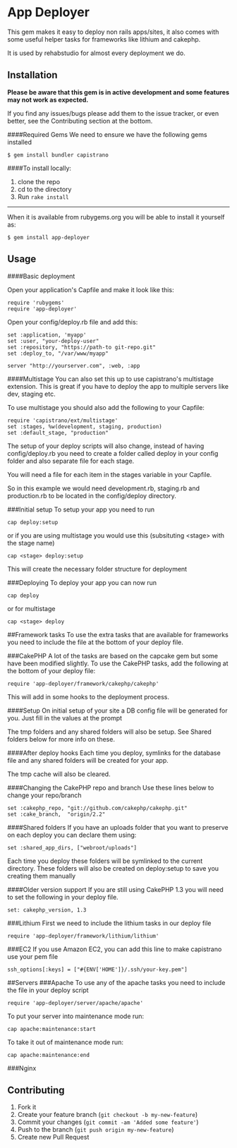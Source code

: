 # App Deployer

This gem makes it easy to deploy non rails apps/sites, it also comes with some useful helper tasks for frameworks like lithium and cakephp.

It is used by rehabstudio for almost every deployment we do.

## Installation
**Please be aware that this gem is in active development and some features may not work as expected.**

If you find any issues/bugs please add them to the issue tracker, or even better, see the Contributing section at the bottom.

####Required Gems
We need to ensure we have the following gems installed

    $ gem install bundler capistrano


####To install locally:

1. clone the repo
2. cd to the directory
3. Run `rake install`

---

When it is available from rubygems.org you will be able to install it yourself as:

    $ gem install app-deployer

## Usage

####Basic deployment

Open your application's Capfile and make it look like this:

    require 'rubygems'
    require 'app-deployer'
    
Open your config/deploy.rb file and add this:

    set :application, 'myapp'
    set :user, "your-deploy-user"
    set :repository, "https://path-to git-repo.git"
    set :deploy_to, "/var/www/myapp"

    server "http://yourserver.com", :web, :app


####Multistage
You can also set this up to use capistrano's multistage extension. This is great if you have to deploy the app to multiple servers like dev, staging etc.

To use multistage you should also add the following to your Capfile:

    require 'capistrano/ext/multistage' 
    set :stages, %w(development, staging, production)
    set :default_stage, "production"
    
The setup of your deploy scripts will also change, instead of having config/deploy.rb you need to create a folder called deploy in your config folder and also separate file for each stage. 

You will need a file for each item in the stages variable in your Capfile.

So in this example we would need development.rb, staging.rb and production.rb to be located in the config/deploy directory.


###Initial setup
To setup your app you need to run 

    cap deploy:setup
    
or if you are using multistage you would use this (subsituting &lt;stage&gt; with the stage name)

    cap <stage> deploy:setup
    
This will create the necessary folder structure for deployment

###Deploying
To deploy your app you can now run

    cap deploy

or for multistage

    cap <stage> deploy
  

##Framework tasks
To use the extra tasks that are available for frameworks you need to include the file at the bottom of your deploy file.


###CakePHP
A lot of the tasks are based on the capcake gem but some have been modified slightly.
To use the CakePHP tasks, add the following at the bottom of your deploy file:
    
    require 'app-deployer/framework/cakephp/cakephp'

This will add in some hooks to the deployment process.

####Setup
On initial setup of your site a DB config file will be generated for you. Just fill in the values at the prompt

The tmp folders and any shared folders will also be setup. See Shared folders below for more info on these.


####After deploy hooks
Each time you deploy, symlinks for the database file and any shared folders will be created for your app.

The tmp cache will also be cleared.

####Changing the CakePHP repo and branch
Use these lines below to change your repo/branch
    
    set :cakephp_repo, "git://github.com/cakephp/cakephp.git"
    set :cake_branch,  "origin/2.2"


####Shared folders
If you have an uploads folder that you want to preserve on each deploy you can declare them using:

    set :shared_app_dirs, ["webroot/uploads"]
    
Each time you deploy these folders will be symlinked to the current directory. 
These folders will also be created on deploy:setup to save you creating them manually

####Older version support
If you are still using CakePHP 1.3 you will need to set the following in your deploy file.
    
    set: cakephp_version, 1.3 

###Lithium
First we need to include the lithium tasks in our deploy file

    require 'app-deployer/framework/lithium/lithium'
    
    
###EC2
If you use Amazon EC2, you can add this line to make capistrano use your pem file

    ssh_options[:keys] = ["#{ENV['HOME']}/.ssh/your-key.pem"]
    

##Servers
###Apache
To use any of the apache tasks you need to include the file in your deploy script

    require 'app-deployer/server/apache/apache'

To put your server into maintenance mode run:

    cap apache:maintenance:start

To take it out of maintenance mode run:

    cap apache:maintenance:end

###Nginx

## Contributing

1. Fork it
2. Create your feature branch (`git checkout -b my-new-feature`)
3. Commit your changes (`git commit -am 'Added some feature'`)
4. Push to the branch (`git push origin my-new-feature`)
5. Create new Pull Request
